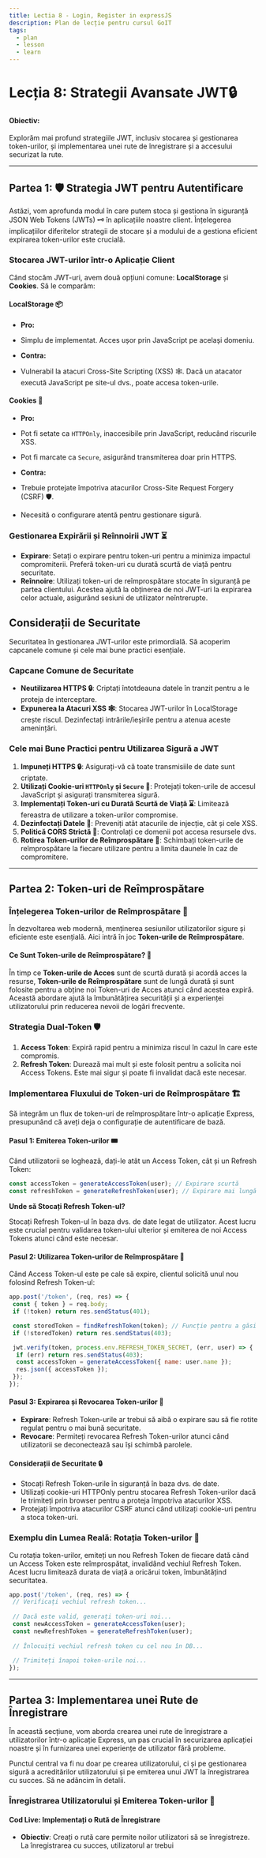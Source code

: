 ```yaml
---
title: Lectia 8 - Login, Register in expressJS
description: Plan de lecție pentru cursul GoIT
tags:
  - plan
  - lesson
  - learn
---
```

# Lecția 8: Strategii Avansate JWT🔒

#### Obiectiv:

Explorăm mai profund strategiile JWT, inclusiv stocarea și gestionarea token-urilor, și implementarea unei rute de înregistrare și a accesului securizat la rute.

---

## Partea 1: 🛡 Strategia JWT pentru Autentificare

Astăzi, vom aprofunda modul în care putem stoca și gestiona în siguranță JSON Web Tokens (JWTs) 🗝 în aplicațiile noastre client. Înțelegerea implicațiilor diferitelor strategii de stocare și a modului de a gestiona eficient expirarea token-urilor este crucială.

### Stocarea JWT-urilor într-o Aplicație Client

Când stocăm JWT-uri, avem două opțiuni comune: **LocalStorage** și **Cookies**. Să le comparăm:

#### LocalStorage 📦

- **Pro:**
 - Simplu de implementat. Acces ușor prin JavaScript pe același domeniu.

- **Contra:**
 - Vulnerabil la atacuri Cross-Site Scripting (XSS) 🕸. Dacă un atacator execută JavaScript pe site-ul dvs., poate accesa token-urile.

#### Cookies 🍪

- **Pro:**
 - Pot fi setate ca `HTTPOnly`, inaccesibile prin JavaScript, reducând riscurile XSS.
 - Pot fi marcate ca `Secure`, asigurând transmiterea doar prin HTTPS.

- **Contra:**
 - Trebuie protejate împotriva atacurilor Cross-Site Request Forgery (CSRF) 🛡.
 - Necesită o configurare atentă pentru gestionare sigură.

### Gestionarea Expirării și Reînnoirii JWT ⏳

- **Expirare**: Setați o expirare pentru token-uri pentru a minimiza impactul compromiterii. Preferă token-uri cu durată scurtă de viață pentru securitate.
- **Reînnoire**: Utilizați token-uri de reîmprospătare stocate în siguranță pe partea clientului. Acestea ajută la obținerea de noi JWT-uri la expirarea celor actuale, asigurând sesiuni de utilizator neîntrerupte.

## Considerații de Securitate

Securitatea în gestionarea JWT-urilor este primordială. Să acoperim capcanele comune și cele mai bune practici esențiale.

### Capcane Comune de Securitate

- **Neutilizarea HTTPS 🔒**: Criptați întotdeauna datele în tranzit pentru a le proteja de interceptare.
- **Expunerea la Atacuri XSS 🕸**: Stocarea JWT-urilor în LocalStorage crește riscul. Dezinfectați intrările/ieșirile pentru a atenua aceste amenințări.

### Cele mai Bune Practici pentru Utilizarea Sigură a JWT

1. **Impuneți HTTPS 🔒**: Asigurați-vă că toate transmisiile de date sunt criptate.
2. **Utilizați Cookie-uri `HTTPOnly` și `Secure` 🍪**: Protejați token-urile de accesul JavaScript și asigurați transmiterea sigură.
3. **Implementați Token-uri cu Durată Scurtă de Viață ⌛**: Limitează fereastra de utilizare a token-urilor compromise.
4. **Dezinfectați Datele 🧹**: Preveniți atât atacurile de injecție, cât și cele XSS.
5. **Politică CORS Strictă 🚧**: Controlați ce domenii pot accesa resursele dvs.
6. **Rotirea Token-urilor de Reîmprospătare 🔁**: Schimbați token-urile de reîmprospătare la fiecare utilizare pentru a limita daunele în caz de compromitere.

---
## Partea 2: Token-uri de Reîmprospătare

### Înțelegerea Token-urilor de Reîmprospătare 🤔

În dezvoltarea web modernă, menținerea sesiunilor utilizatorilor sigure și eficiente este esențială. Aici intră în joc **Token-urile de Reîmprospătare**.

#### Ce Sunt Token-urile de Reîmprospătare? 🧩

În timp ce **Token-urile de Acces** sunt de scurtă durată și acordă acces la resurse, **Token-urile de Reîmprospătare** sunt de lungă durată și sunt folosite pentru a obține noi Token-uri de Acces atunci când acestea expiră. Această abordare ajută la îmbunătățirea securității și a experienței utilizatorului prin reducerea nevoii de logări frecvente.

### Strategia Dual-Token 🛡

1. **Access Token**: Expiră rapid pentru a minimiza riscul în cazul în care este compromis.
2. **Refresh Token**: Durează mai mult și este folosit pentru a solicita noi Access Tokens. Este mai sigur și poate fi invalidat dacă este necesar.

### Implementarea Fluxului de Token-uri de Reîmprospătare 🏗

Să integrăm un flux de token-uri de reîmprospătare într-o aplicație Express, presupunând că aveți deja o configurație de autentificare de bază.

#### Pasul 1: Emiterea Token-urilor 🎟

Când utilizatorii se loghează, dați-le atât un Access Token, cât și un Refresh Token:

```javascript
const accessToken = generateAccessToken(user); // Expirare scurtă
const refreshToken = generateRefreshToken(user); // Expirare mai lungă
```

**Unde să Stocați Refresh Token-ul?**

Stocați Refresh Token-ul în baza dvs. de date legat de utilizator. Acest lucru este crucial pentru validarea token-ului ulterior și emiterea de noi Access Tokens atunci când este necesar.

#### Pasul 2: Utilizarea Token-urilor de Reîmprospătare 🔁

Când Access Token-ul este pe cale să expire, clientul solicită unul nou folosind Refresh Token-ul:

```javascript
app.post('/token', (req, res) => {
 const { token } = req.body;
 if (!token) return res.sendStatus(401);

 const storedToken = findRefreshToken(token); // Funcție pentru a găsi token-ul în DB
 if (!storedToken) return res.sendStatus(403);

 jwt.verify(token, process.env.REFRESH_TOKEN_SECRET, (err, user) => {
  if (err) return res.sendStatus(403);
  const accessToken = generateAccessToken({ name: user.name });
  res.json({ accessToken });
 });
});
```

#### Pasul 3: Expirarea și Revocarea Token-urilor 🚫

- **Expirare**: Refresh Token-urile ar trebui să aibă o expirare sau să fie rotite regulat pentru o mai bună securitate.
- **Revocare**: Permiteți revocarea Refresh Token-urilor atunci când utilizatorii se deconectează sau își schimbă parolele.

#### Considerații de Securitate 🔒

- Stocați Refresh Token-urile în siguranță în baza dvs. de date.
- Utilizați cookie-uri HTTPOnly pentru stocarea Refresh Token-urilor dacă le trimiteți prin browser pentru a proteja împotriva atacurilor XSS.
- Protejați împotriva atacurilor CSRF atunci când utilizați cookie-uri pentru a stoca token-uri.

### Exemplu din Lumea Reală: Rotația Token-urilor 🔄

Cu rotația token-urilor, emiteți un nou Refresh Token de fiecare dată când un Access Token este reîmprospătat, invalidând vechiul Refresh Token. Acest lucru limitează durata de viață a oricărui token, îmbunătățind securitatea.

```javascript
app.post('/token', (req, res) => {
 // Verificați vechiul refresh token...
  
 // Dacă este valid, generați token-uri noi...
 const newAccessToken = generateAccessToken(user);
 const newRefreshToken = generateRefreshToken(user);
  
 // Înlocuiți vechiul refresh token cu cel nou în DB...
  
 // Trimiteți înapoi token-urile noi...
});
```

---

## Partea 3: Implementarea unei Rute de Înregistrare

În această secțiune, vom aborda crearea unei rute de înregistrare a utilizatorilor într-o aplicație Express, un pas crucial în securizarea aplicației noastre și în furnizarea unei experiențe de utilizator fără probleme. 

Punctul central va fi nu doar pe crearea utilizatorului, ci și pe gestionarea sigură a acreditărilor utilizatorului și pe emiterea unui JWT la înregistrarea cu succes. Să ne adâncim în detalii.

### Înregistrarea Utilizatorului și Emiterea Token-urilor 🚀

#### Cod Live: Implementați o Rută de Înregistrare

- **Obiectiv**: Creați o rută care permite noilor utilizatori să se înregistreze. La înregistrarea cu succes, utilizatorul ar trebui